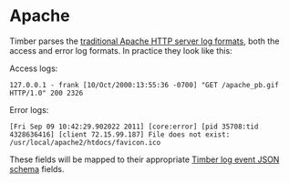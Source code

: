 # Apache

Timber parses the [traditional Apache HTTP server log formats](https://httpd.apache.org/docs/2.4/logs.html#page-header), both the access and error log formats. In practice they look like this:

Access logs:

```
127.0.0.1 - frank [10/Oct/2000:13:55:36 -0700] "GET /apache_pb.gif HTTP/1.0" 200 2326
```

Error logs:

```
[Fri Sep 09 10:42:29.902022 2011] [core:error] [pid 35708:tid 4328636416] [client 72.15.99.187] File does not exist: /usr/local/apache2/htdocs/favicon.ico
```

These fields will be mapped to their appropriate [Timber log event JSON schema](/concepts/log-event-json-schema) fields.
